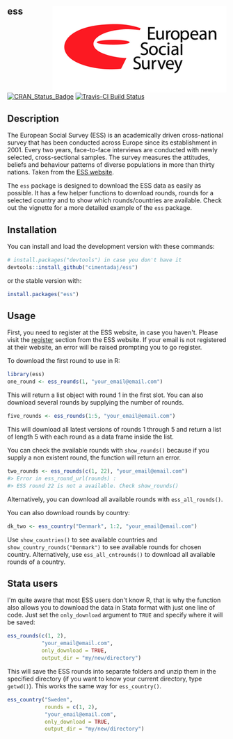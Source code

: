 
ess <img src="man/figures/ess_logo.png" align="right" />
--------------------------------------------------------

[![CRAN\_Status\_Badge](http://www.r-pkg.org/badges/version/ess)](https://cran.r-project.org/package=ess) [![Travis-CI Build Status](https://travis-ci.org/cimentadaj/ess.svg?branch=master)](https://travis-ci.org/cimentadaj/ess)

Description
-----------

The European Social Survey (ESS) is an academically driven cross-national survey that has been conducted across Europe since its establishment in 2001. Every two years, face-to-face interviews are conducted with newly selected, cross-sectional samples. The survey measures the attitudes, beliefs and behaviour patterns of diverse populations in more than thirty nations. Taken from the [ESS website](http://www.europeansocialsurvey.org/about/).

The `ess` package is designed to download the ESS data as easily as possible. It has a few helper functions to download rounds, rounds for a selected country and to show which rounds/countries are available. Check out the vignette for a more detailed example of the `ess` package.

Installation
------------

You can install and load the development version with these commands:

``` r
# install.packages("devtools") in case you don't have it
devtools::install_github("cimentadaj/ess")
```

or the stable version with:

``` r
install.packages("ess")
```

Usage
-----

First, you need to register at the ESS website, in case you haven't. Please visit the [register](http://www.europeansocialsurvey.org/user/new) section from the ESS website. If your email is not registered at their website, an error will be raised prompting you to go register.

To download the first round to use in R:

``` r
library(ess)
one_round <- ess_rounds(1, "your_email@email.com")
```

This will return a list object with round 1 in the first slot. You can also download several rounds by supplying the number of rounds.

``` r
five_rounds <- ess_rounds(1:5, "your_email@email.com")
```

This will download all latest versions of rounds 1 through 5 and return a list of length 5 with each round as a data frame inside the list.

You can check the available rounds with `show_rounds()` because if you supply a non existent round, the function will return an error.

``` r
two_rounds <- ess_rounds(c(1, 22), "your_email@email.com")
#> Error in ess_round_url(rounds) : 
#> ESS round 22 is not a available. Check show_rounds() 
```

Alternatively, you can download all available rounds with `ess_all_rounds()`.

You can also download rounds by country:

``` r
dk_two <- ess_country("Denmark", 1:2, "your_email@email.com")
```

Use `show_countries()` to see available countries and `show_country_rounds("Denmark")` to see available rounds for chosen country. Alternatively, use `ess_all_cntrounds()` to download all available rounds of a country.

Stata users
-----------

I'm quite aware that most ESS users don't know R, that is why the function also allows you to download the data in Stata format with just one line of code. Just set the `only_download` argument to `TRUE` and specify where it will be saved:

``` r
ess_rounds(c(1, 2),
           "your_email@email.com",
           only_download = TRUE,
           output_dir = "my/new/directory")
```

This will save the ESS rounds into separate folders and unzip them in the specified directory (if you want to know your current directory, type `getwd()`). This works the same way for `ess_country()`.

``` r
ess_country("Sweden",
            rounds = c(1, 2),
            "your_email@email.com",
            only_download = TRUE,
            output_dir = "my/new/directory")
```
